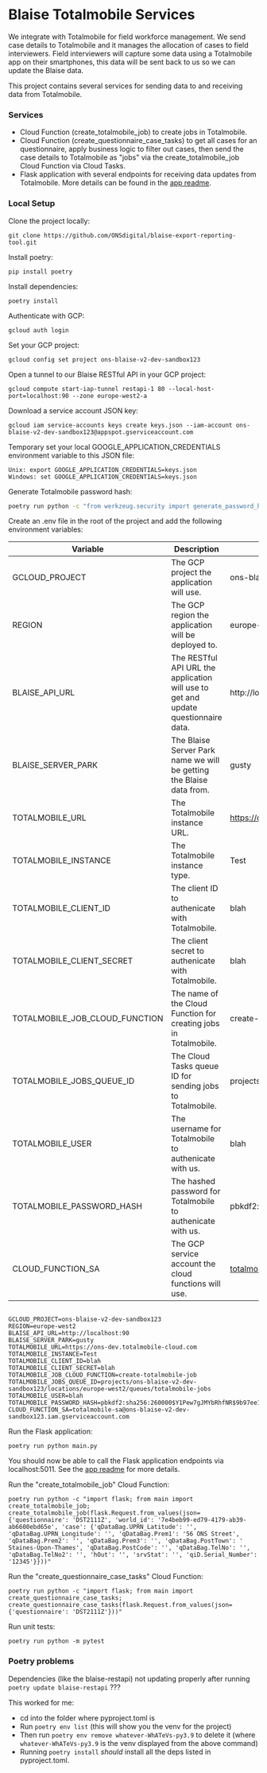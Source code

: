 # Blaise Totalmobile Services

We integrate with Totalmobile for field workforce management. We send case details to Totalmobile and it manages the allocation of cases to field interviewers. Field interviewers will capture some data using a Totalmobile app on their smartphones, this data will be sent back to us so we can update the Blaise data.

This project contains several services for sending data to and receiving data from Totalmobile.

### Services

- Cloud Function (create_totalmobile_job) to create jobs in Totalmobile.
- Cloud Function (create_questionnaire_case_tasks) to get all cases for an questionnaire, apply business logic to filter out cases, then send the case details to Totalmobile as "jobs" via the create_totalmobile_job Cloud Function via Cloud Tasks.
- Flask application with several endpoints for receiving data updates from Totalmobile. More details can be found in the [app readme](app/README.md).

### Local Setup

Clone the project locally:
```shell
git clone https://github.com/ONSdigital/blaise-export-reporting-tool.git
```

Install poetry:
```shell
pip install poetry
```

Install dependencies:
```shell
poetry install
```

Authenticate with GCP:
```shell
gcloud auth login
```

Set your GCP project:
```shell
gcloud config set project ons-blaise-v2-dev-sandbox123
```

Open a tunnel to our Blaise RESTful API in your GCP project:
```shell
gcloud compute start-iap-tunnel restapi-1 80 --local-host-port=localhost:90 --zone europe-west2-a
```

Download a service account JSON key:
```
gcloud iam service-accounts keys create keys.json --iam-account ons-blaise-v2-dev-sandbox123@appspot.gserviceaccount.com
```

Temporary set your local GOOGLE_APPLICATION_CREDENTIALS environment variable to this JSON file:
```
Unix: export GOOGLE_APPLICATION_CREDENTIALS=keys.json
Windows: set GOOGLE_APPLICATION_CREDENTIALS=keys.json
```

Generate Totalmobile password hash:
```sh
poetry run python -c "from werkzeug.security import generate_password_hash; print(generate_password_hash('blah'))"
```

Create an .env file in the root of the project and add the following environment variables:

| Variable | Description | Example |
| --- | --- | --- |
| GCLOUD_PROJECT | The GCP project the application will use. | ons-blaise-v2-dev-sandbox123 |
| REGION | The GCP region the application will be deployed to. | europe-west2 |
| BLAISE_API_URL | The RESTful API URL the application will use to get and update questionnaire data. | http://localhost:90 |
| BLAISE_SERVER_PARK | The Blaise Server Park name we will be getting the Blaise data from. | gusty |
| TOTALMOBILE_URL | The Totalmobile instance URL. | https://ons-dev.totalmobile-cloud.com |
| TOTALMOBILE_INSTANCE | The Totalmobile instance type. | Test |
| TOTALMOBILE_CLIENT_ID | The client ID to authenicate with Totalmobile. | blah |
| TOTALMOBILE_CLIENT_SECRET | The client secret to authenicate with Totalmobile. | blah |
| TOTALMOBILE_JOB_CLOUD_FUNCTION | The name of the Cloud Function for creating jobs in Totalmobile. | create-totalmobile-job |
| TOTALMOBILE_JOBS_QUEUE_ID | The Cloud Tasks queue ID for sending jobs to Totalmobile. | projects/ons-blaise-v2-dev-sandbox123/locations/europe-west2/queues/totalmobile-jobs |
| TOTALMOBILE_USER | The username for Totalmobile to authenicate with us. | blah |
| TOTALMOBILE_PASSWORD_HASH | The hashed password for Totalmobile to authenicate with us. | pbkdf2:sha256:260000$Y1Pew7gJMYbRhfNR$9b97ee1d4a735047051c83bff275532d4d1322f1fc186739189b00fa7cc9a51b |
| CLOUD_FUNCTION_SA | The GCP service account the cloud functions will use. | totalmobile-sa@ons-blaise-v2-dev-sandbox123.iam.gserviceaccount.com |
```

GCLOUD_PROJECT=ons-blaise-v2-dev-sandbox123
REGION=europe-west2
BLAISE_API_URL=http://localhost:90
BLAISE_SERVER_PARK=gusty
TOTALMOBILE_URL=https://ons-dev.totalmobile-cloud.com
TOTALMOBILE_INSTANCE=Test
TOTALMOBILE_CLIENT_ID=blah
TOTALMOBILE_CLIENT_SECRET=blah
TOTALMOBILE_JOB_CLOUD_FUNCTION=create-totalmobile-job
TOTALMOBILE_JOBS_QUEUE_ID=projects/ons-blaise-v2-dev-sandbox123/locations/europe-west2/queues/totalmobile-jobs
TOTALMOBILE_USER=blah
TOTALMOBILE_PASSWORD_HASH=pbkdf2:sha256:260000$Y1Pew7gJMYbRhfNR$9b97ee1d4a735047051c83bff275532d4d1322f1fc186739189b00fa7cc9a51b
CLOUD_FUNCTION_SA=totalmobile-sa@ons-blaise-v2-dev-sandbox123.iam.gserviceaccount.com
```

Run the Flask application:
```shell
poetry run python main.py
```

You should now be able to call the Flask application endpoints via localhost:5011. See the [app readme](app/README.md) for more details.

Run the "create_totalmobile_job" Cloud Function:
```shell
poetry run python -c "import flask; from main import create_totalmobile_job; create_totalmobile_job(flask.Request.from_values(json={'questionnaire': 'DST2111Z', 'world_id': '7e4beb99-ed79-4179-ab39-ab6600ebd65e', 'case': {'qDataBag.UPRN_Latitude': '', 'qDataBag.UPRN_Longitude': '', 'qDataBag.Prem1': '56 ONS Street', 'qDataBag.Prem2': '', 'qDataBag.Prem3': '', 'qDataBag.PostTown': ' Staines-Upon-Thames', 'qDataBag.PostCode': '', 'qDataBag.TelNo': '', 'qDataBag.TelNo2': '', 'hOut': '', 'srvStat': '', 'qiD.Serial_Number': '12345'}}))"
```

Run the "create_questionnaire_case_tasks" Cloud Function:
```shell
poetry run python -c "import flask; from main import create_questionnaire_case_tasks; create_questionnaire_case_tasks(flask.Request.from_values(json={'questionnaire': 'DST2111Z'}))"
```

Run unit tests:
```shell
poetry run python -m pytest
```

### Poetry problems

Dependencies (like the blaise-restapi) not updating properly after running ```poetry update blaise-restapi``` ???

This worked for me:

* cd into the folder where pyproject.toml is
* Run ```poetry env list``` (this will show you the venv for the project)
* Then run ```poetry env remove whatever-WhATeVs-py3.9``` to delete it (where ```whatever-WhATeVs-py3.9``` is the venv displayed from the above command) 
* Running ```poetry install``` <i>should</i> install all the deps listed in pyproject.toml.
